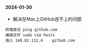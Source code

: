 
#### 2024-01-30

- 解决在Mac上GitHub连不上的问题
```shell
终端尝试 ping github.com
编辑文件 sudo vim hosts
插入 140.82.112.4    github.com
```

